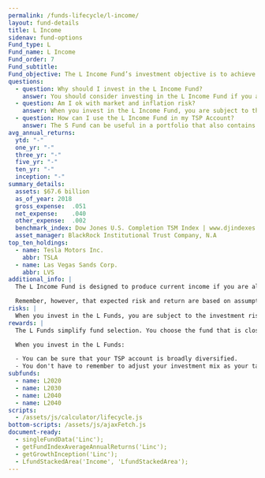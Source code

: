```yaml
---
permalink: /funds-lifecycle/l-income/
layout: fund-details
title: L Income
sidenav: fund-options
Fund_type: L
Fund_name: L Income
Fund_order: 7
Fund_subtitle:
Fund_objective: The L Income Fund’s investment objective is to achieve a low level of growth with a high emphasis on preservation of assets. Unlike the other four L Funds, the L Income Fund's asset allocation does not change quarterly. However, like the other funds, it is rebalanced daily to maintain its target investment mix.
questions:
  - question: Why should I invest in the L Income Fund?
    answer: You should consider investing in the L Income Fund if you are currently withdrawing money from your TSP account in monthly payments or you plan to begin withdrawing money before 2019.
  - question: Am I ok with market and inflation risk?
    answer: When you invest in the L Income Fund, you are subject to the investment risks associated with the G, F, C, S, and I funds. This means that the L Income Fund can have periods of gain and loss, just as the individual TSP funds do.
  - question: How can I use the L Income Fund in my TSP Account?
    answer: The S Fund can be useful in a portfolio that also contains stock funds that track other indexes. The C, S, and I Funds, for example, track different segments of the overall stock market without overlapping. By investing in all segments of the stock market (as opposed to just one), you reduce your exposure to market risk.
avg_annual_returns:
  ytd: "-"
  one_yr: "-"
  three_yr: "-"
  five_yr: "-"
  ten_yr: "-"
  inception: "-"
summary_details:
  assets: $67.6 billion
  as_of_year: 2018
  gross_expense:  .051
  net_expense:    .040
  other_expense:  .002
  benchmark_index: Dow Jones U.S. Completion TSM Index | www.djindexes.com
  asset_manager: BlackRock Institutional Trust Company, N.A
top_ten_holdings:
  - name: Tesla Motors Inc.
    abbr: TSLA
  - name: Las Vegas Sands Corp.
    abbr: LVS
additional_info: |
  The L Income Fund is designed to produce current income if you are already receiving money from your TSP account through monthly payments or if you plan to withdraw or to begin withdrawing from your account before 2019. The asset allocations are based on the investment consultant’s assumptions regarding future investment returns, inflation, economic growth, and interest rates. We review these assumptions at least annually to determine whether changes to the allocations are warranted.

  Remember, however, that expected risk and return are based on assumptions about future economic conditions and investment performance. There is no guaranteed rate of return for any period, either short-term or long-term. For the fund’s historical returns, visit [Share Price History](). Past performance does not guarantee future results.
risks: |
  When you invest in the L Funds, you are subject to the investment risks associated with the G, F, C, S, and I funds. Your account is not guaranteed against loss. The L Funds can have periods of gain and loss, just as the individual TSP funds do.
rewards: |
  The L Funds simplify fund selection. You choose the fund that is closest to your target date (or, if your target date falls between the target dates that are offered, you can split your account between the two target date funds closest to your time horizon).

  When you invest in the L Funds:

  - You can be sure that your TSP account is broadly diversified.
  - You don't have to remember to adjust your investment mix as your target date approaches - it's done for you.
subfunds:
  - name: L2020
  - name: L2030
  - name: L2040
  - name: L2040
scripts:
  - /assets/js/calculator/lifecycle.js
bottom-scripts: /assets/js/ajaxFetch.js
document-ready:
  - singleFundData('Linc');
  - getFundIndexAverageAnnualReturns('Linc');
  - getGrowthInception('Linc');
  - LfundStackedArea('Income', 'LfundStackedArea');
---
```

